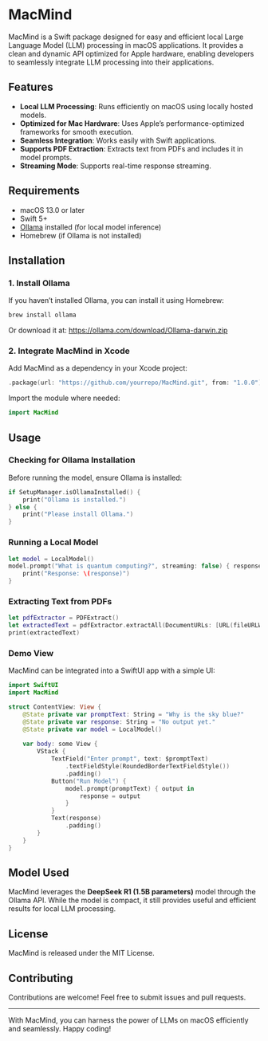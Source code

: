 # MacMind

MacMind is a Swift package designed for easy and efficient local Large Language Model (LLM) processing in macOS applications. It provides a clean and dynamic API optimized for Apple hardware, enabling developers to seamlessly integrate LLM processing into their applications.

## Features
- **Local LLM Processing**: Runs efficiently on macOS using locally hosted models.
- **Optimized for Mac Hardware**: Uses Apple’s performance-optimized frameworks for smooth execution.
- **Seamless Integration**: Works easily with Swift applications.
- **Supports PDF Extraction**: Extracts text from PDFs and includes it in model prompts.
- **Streaming Mode**: Supports real-time response streaming.

## Requirements
- macOS 13.0 or later
- Swift 5+
- [Ollama](https://ollama.ai) installed (for local model inference)
- Homebrew (if Ollama is not installed)

## Installation
### 1. Install Ollama
If you haven’t installed Ollama, you can install it using Homebrew:
```sh
brew install ollama
```
Or download it at: https://ollama.com/download/Ollama-darwin.zip

### 2. Integrate MacMind in Xcode
Add MacMind as a dependency in your Xcode project:
```swift
.package(url: "https://github.com/yourrepo/MacMind.git", from: "1.0.0")
```

Import the module where needed:
```swift
import MacMind
```

## Usage

### Checking for Ollama Installation
Before running the model, ensure Ollama is installed:
```swift
if SetupManager.isOllamaInstalled() {
    print("Ollama is installed.")
} else {
    print("Please install Ollama.")
}
```

### Running a Local Model
```swift
let model = LocalModel()
model.prompt("What is quantum computing?", streaming: false) { response in
    print("Response: \(response)")
}
```

### Extracting Text from PDFs
```swift
let pdfExtractor = PDFExtract()
let extractedText = pdfExtractor.extractAll(DocumentURLs: [URL(fileURLWithPath: "example.pdf")])
print(extractedText)
```

### Demo View
MacMind can be integrated into a SwiftUI app with a simple UI:
```swift
import SwiftUI
import MacMind

struct ContentView: View {
    @State private var promptText: String = "Why is the sky blue?"
    @State private var response: String = "No output yet."
    @State private var model = LocalModel()
    
    var body: some View {
        VStack {
            TextField("Enter prompt", text: $promptText)
                .textFieldStyle(RoundedBorderTextFieldStyle())
                .padding()
            Button("Run Model") {
                model.prompt(promptText) { output in
                    response = output
                }
            }
            Text(response)
                .padding()
        }
    }
}
```

## Model Used
MacMind leverages the **DeepSeek R1 (1.5B parameters)** model through the Ollama API. While the model is compact, it still provides useful and efficient results for local LLM processing.

## License
MacMind is released under the MIT License.

## Contributing
Contributions are welcome! Feel free to submit issues and pull requests.

---

With MacMind, you can harness the power of LLMs on macOS efficiently and seamlessly. Happy coding!
